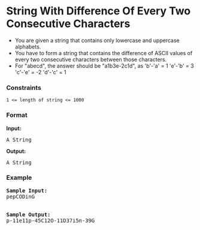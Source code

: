 <h1>String With Difference Of Every Two Consecutive Characters</h1>

<div>
  <ul>
    <li>You are given a string that contains only lowercase and uppercase alphabets. </li>
<li>You have to form a string that contains the difference of ASCII values of every two consecutive characters between those characters.</li>
<li>   For "abecd", the answer should be "a1b3e-2c1d", as
   'b'-'a' = 1
   'e'-'b' = 3
   'c'-'e' = -2
   'd'-'c' = 1</li>
  </ul>
</div>

<h3>Constraints</h3>
<code>1 <= length of string <= 1000</code>

<h3>Format</h3>
<strong>Input:</strong>
<pre>
A String
</pre>

<strong>Output:</strong>
<pre>
A String
</pre>

<h3>Example</h3>
<pre>
<strong>Sample Input:</strong>
pepCODinG
<br>
<strong>Sample Output:</strong>
p-11e11p-45C12O-11D37i5n-39G
</pre>